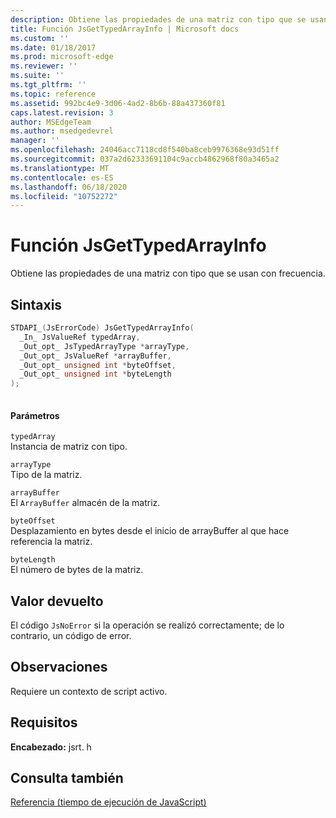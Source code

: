 ```yaml
---
description: Obtiene las propiedades de una matriz con tipo que se usan con frecuencia.
title: Función JsGetTypedArrayInfo | Microsoft docs
ms.custom: ''
ms.date: 01/18/2017
ms.prod: microsoft-edge
ms.reviewer: ''
ms.suite: ''
ms.tgt_pltfrm: ''
ms.topic: reference
ms.assetid: 992bc4e9-3d06-4ad2-8b6b-88a437360f81
caps.latest.revision: 3
author: MSEdgeTeam
ms.author: msedgedevrel
manager: ''
ms.openlocfilehash: 24046acc7118cd8f540ba8ceb9976368e93d51ff
ms.sourcegitcommit: 037a2d62333691104c9accb4862968f80a3465a2
ms.translationtype: MT
ms.contentlocale: es-ES
ms.lasthandoff: 06/18/2020
ms.locfileid: "10752272"
---
```

# Función JsGetTypedArrayInfo
Obtiene las propiedades de una matriz con tipo que se usan con frecuencia.  
  
## Sintaxis  
  
```cpp  
STDAPI_(JsErrorCode) JsGetTypedArrayInfo(  
  _In_ JsValueRef typedArray,  
  _Out_opt_ JsTypedArrayType *arrayType,  
  _Out_opt_ JsValueRef *arrayBuffer,  
  _Out_opt_ unsigned int *byteOffset,  
  _Out_opt_ unsigned int *byteLength  
);  
  
```  
  
#### Parámetros  
 `typedArray`  
 Instancia de matriz con tipo.  
  
 `arrayType`  
 Tipo de la matriz.  
  
 `arrayBuffer`  
 El `ArrayBuffer` almacén de la matriz.  
  
 `byteOffset`  
 Desplazamiento en bytes desde el inicio de arrayBuffer al que hace referencia la matriz.  
  
 `byteLength`  
 El número de bytes de la matriz.  
  
## Valor devuelto  
 El código `JsNoError` si la operación se realizó correctamente; de lo contrario, un código de error.  
  
## Observaciones  
 Requiere un contexto de script activo.  
  
## Requisitos  
 **Encabezado:** jsrt. h  
  
## Consulta también  
 [Referencia (tiempo de ejecución de JavaScript)](../chakra-hosting/reference-javascript-runtime.md)